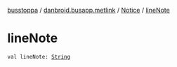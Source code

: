 [busstoppa](../../index.md) / [danbroid.busapp.metlink](../index.md) / [Notice](index.md) / [lineNote](./line-note.md)

# lineNote

`val lineNote: `[`String`](https://kotlinlang.org/api/latest/jvm/stdlib/kotlin/-string/index.html)